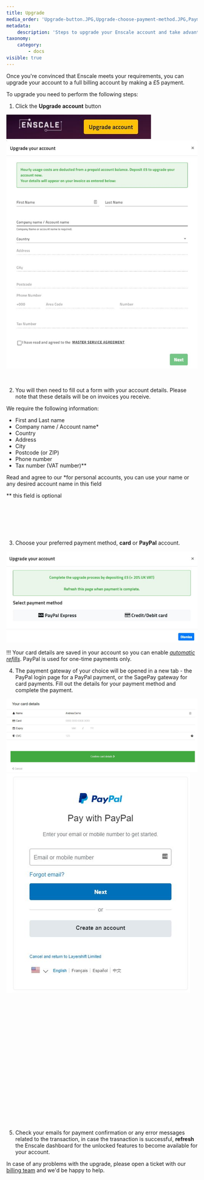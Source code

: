 ```yaml
---
title: Upgrade
media_order: 'Upgrade-button.JPG,Upgrade-choose-payment-method.JPG,Payment-sagepay.JPG,Payment-paypal.JPG,Upgrade-add-account-details.JPG'
metadata:
    description: 'Steps to upgrade your Enscale account and take advantage of our full set of features.'
taxonomy:
    category:
        - docs
visible: true
---
```


Once you're convinced that Enscale meets your requirements, you can upgrade your account to a full billing account by making a £5 payment.

To upgrade you need to perform the following steps:

1. Click the **Upgrade account** button 

![](Upgrade-button.JPG)
![image alt=float-right](Upgrade-add-account-details.JPG?cropResize=500,900)



&nbsp;

2. You will then need to fill out a form with your account details. Please note that these details will be on invoices you receive. 

We require the following information:

* First and Last name
* Company name / Account name*  
* Country
* Address
* City 
* Postcode (or ZIP)
* Phone number
* Tax number (VAT number)**

Read and agree to our 
\*for personal accounts, you can use your name or any desired account name in this field

\** this field is optional

&nbsp;

&nbsp;

&nbsp;

3. Choose your preferred payment method, **card** or **PayPal** account.

![](Upgrade-choose-payment-method.JPG)

!!! Your card details are saved in your account so you can enable [*automatic refills*](/account-and-billing/payments/automatic-refills). PayPal is used for one-time payments only.

4. The payment gateway of your choice will be opened in a new tab - the PayPal login page for a PayPal payment, or the SagePay gateway for card payments. Fill out the details for your payment method and complete the payment.

![alt=float-right](Payment-sagepay.JPG?cropResize=700,500) ![alt=float-left](Payment-paypal.JPG?cropResize=400,600)
&nbsp;

&nbsp;

&nbsp;

&nbsp;

&nbsp;

&nbsp;

&nbsp;

&nbsp;

&nbsp;

&nbsp;

&nbsp;

&nbsp;

5. Check your emails for payment confirmation or any error messages related to the transaction, in case the trasnaction is successful, **refresh** the Enscale dashboard for the unlocked features to become available for your account.

In case of any problems with the upgrade, please open a ticket with our [billing team](mailto:billing@enscale.com) and we'd be happy to help.

